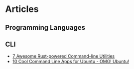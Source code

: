 # Articles

## Programming Languages

## CLI

- [7 Awesome Rust-powered Command-line Utilities](https://towardsdatascience.com/awesome-rust-powered-command-line-utilities-b5359c38692#5e9b)
- [10 Cool Command Line Apps for Ubuntu - OMG! Ubuntu!](https://www.omgubuntu.co.uk/2021/11/best-command-line-tools-ubuntu-linux)

